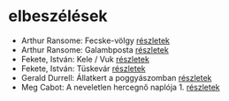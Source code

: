 # elbeszélések

- Arthur Ransome: Fecske-völgy [részletek](../_details/Arthur%20Ransome.md#id_422)
- Arthur Ransome: Galambposta [részletek](../_details/Arthur%20Ransome.md#id_431)
- Fekete, István: Kele / Vuk [részletek](../_details/Fekete%2C%20Istv%C3%A1n.md#id_122)
- Fekete, István: Tüskevár [részletek](../_details/Fekete%2C%20Istv%C3%A1n.md#id_121)
- Gerald Durrell: Állatkert a poggyászomban [részletek](../_details/Gerald%20Durrell.md#id_49)
- Meg Cabot: A neveletlen hercegnő naplója 1. [részletek](../_details/Meg%20Cabot.md#id_432)